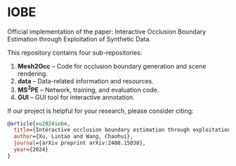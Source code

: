 # IOBE
Official implementation of the paper: Interactive Occlusion Boundary Estimation through Exploitation of Synthetic Data.

This repository contains four sub-repositories:

1. **Mesh2Occ** – Code for occlusion boundary generation and scene rendering.
2. **data** – Data-related information and resources.
3. **MS<sup>3</sup>PE** – Network, training, and evaluation code.
4. **GUI** – GUI tool for interactive annotation.

If our project is helpful for your research, please consider citing:
```bibtex
@article{xu2024iobe,
  title={Interactive occlusion boundary estimation through exploitation of synthetic data},
  author={Xu, Lintao and Wang, Chaohui},
  journal={arXiv preprint arXiv:2408.15038},
  year={2024}
}
